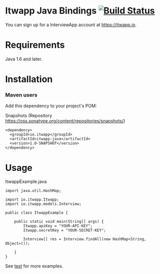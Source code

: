 # Itwapp Java Bindings [![Build Status](https://travis-ci.org/itwapp/itwapp-java.svg)](https://travis-ci.org/itwapp/itwapp-java)

You can sign up for a InterviewApp account at https://itwapp.io.

Requirements
============

Java 1.6 and later.

Installation
============

### Maven users

Add this dependency to your project's POM:

Snapshots (Repository https://oss.sonatype.org/content/repositories/snapshots/)


    <dependency>
      <groupId>io.itwapp</groupId>
      <artifactId>itwapp-java</artifactId>
      <version>1.0-SNAPSHOT</version>
    </dependency>

Usage
=====

ItwappExample.java

    import java.util.HashMap;

    import io.itwapp.Itwapp;
    import io.itwapp.models.Interview;

    public class ItwappExample {

        public static void main(String[] args) {
            Itwapp.apiKey = "YOUR-API-KEY";
            Itwapp.secretKey = "YOUR-SECRET-KEY";

            Interview[] res = Interview.findAll(new HashMap<String, Object>());

        }
    }


See [test](https://github.com/itwapp/itwapp-java/blob/master/src/test/java/io/itwapp/) for more examples.
